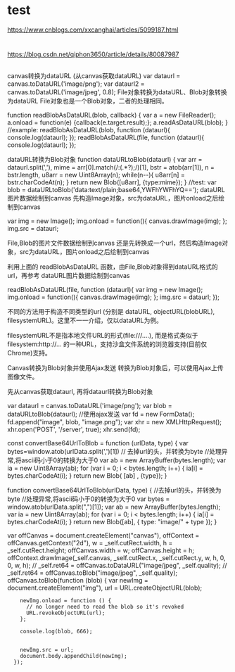 # test
https://www.cnblogs.com/xxcanghai/articles/5099187.html
#
https://blog.csdn.net/qiphon3650/article/details/80087987

##
canvas转换为dataURL (从canvas获取dataURL)
var dataurl = canvas.toDataURL('image/png');
var dataurl2 = canvas.toDataURL('image/jpeg', 0.8);
File对象转换为dataURL、Blob对象转换为dataURL
File对象也是一个Blob对象，二者的处理相同。

function readBlobAsDataURL(blob, callback) {
    var a = new FileReader();
    a.onload = function(e) {callback(e.target.result);};
    a.readAsDataURL(blob);
}
//example:
readBlobAsDataURL(blob, function (dataurl){
    console.log(dataurl);
});
readBlobAsDataURL(file, function (dataurl){
    console.log(dataurl);
});




dataURL转换为Blob对象
function dataURLtoBlob(dataurl) {
    var arr = dataurl.split(','), mime = arr[0].match(/:(.*?);/)[1],
        bstr = atob(arr[1]), n = bstr.length, u8arr = new Uint8Array(n);
    while(n--){
        u8arr[n] = bstr.charCodeAt(n);
    }
    return new Blob([u8arr], {type:mime});
}
//test:
var blob = dataURLtoBlob('data:text/plain;base64,YWFhYWFhYQ==');
dataURL图片数据绘制到canvas
先构造Image对象，src为dataURL，图片onload之后绘制到canvas

var img = new Image();
img.onload = function(){
    canvas.drawImage(img);
};
img.src = dataurl;




File,Blob的图片文件数据绘制到canvas
还是先转换成一个url，然后构造Image对象，src为dataURL，图片onload之后绘制到canvas

利用上面的 readBlobAsDataURL 函数，由File,Blob对象得到dataURL格式的url，再参考 dataURL图片数据绘制到canvas

readBlobAsDataURL(file, function (dataurl){
    var img = new Image();
    img.onload = function(){
        canvas.drawImage(img);
    };
    img.src = dataurl;
});




不同的方法用于构造不同类型的url (分别是 dataURL, objectURL(blobURL), filesystemURL)。这里不一一介绍，仅以dataURL为例。

filesystemURL不是指本地文件URL的形式(file:///….), 而是格式类似于 filesystem:http://... 的一种URL，支持沙盒文件系统的浏览器支持(目前仅Chrome)支持。

Canvas转换为Blob对象并使用Ajax发送
转换为Blob对象后，可以使用Ajax上传图像文件。

先从canvas获取dataurl, 再将dataurl转换为Blob对象

var dataurl = canvas.toDataURL('image/png');
var blob = dataURLtoBlob(dataurl);
//使用ajax发送
var fd = new FormData();
fd.append("image", blob, "image.png");
var xhr = new XMLHttpRequest();
xhr.open('POST', '/server', true);
xhr.send(fd);




const convertBase64UrlToBlob = function (urlData, type) {
  var bytes=window.atob(urlData.split(',')[1]) // 去掉url的头，并转换为byte
  //处理异常,将ascii码小于0的转换为大于0
  var ab = new ArrayBuffer(bytes.length);
  var ia = new Uint8Array(ab);
  for (var i = 0; i < bytes.length; i++) {
      ia[i] = bytes.charCodeAt(i);
  }
  return new Blob( [ab] , {type});
}

function convertBase64UrlToBlob(urlData, type) {
  //去掉url的头，并转换为byte     //处理异常,将ascii码小于0的转换为大于0
  var bytes = window.atob(urlData.split(",")[1]);
  var ab = new ArrayBuffer(bytes.length);
  var ia = new Uint8Array(ab);
  for (var i = 0; i < bytes.length; i++) {
    ia[i] = bytes.charCodeAt(i);
  }
  return new Blob([ab], { type: "image/" + type });
}


var offCanvas = document.createElement("canvas"),
        offContext = offCanvas.getContext("2d"),
        w = _self.cutRect.width,
        h = _self.cutRect.height;
      offCanvas.width = w;
      offCanvas.height = h;
      offContext.drawImage(_self.canvas, _self.cutRect.x, _self.cutRect.y, w, h, 0, 0, w, h);
      // _self.ret64 = offCanvas.toDataURL("image/jpeg", _self.quality);
      // _self.ret64 = offCanvas.toBlob("image/jpeg", _self.quality);
      offCanvas.toBlob(function (blob) {
        var newImg = document.createElement("img"),
          url = URL.createObjectURL(blob);

        newImg.onload = function () {
          // no longer need to read the blob so it's revoked
          URL.revokeObjectURL(url);
        };

        console.log(blob, 666);


        newImg.src = url;
        document.body.appendChild(newImg);
      });
